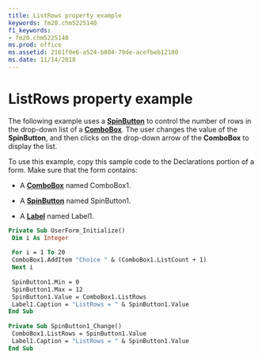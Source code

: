 ```yaml
---
title: ListRows property example
keywords: fm20.chm5225140
f1_keywords:
- fm20.chm5225140
ms.prod: office
ms.assetid: 2161f9e6-a524-b804-79de-acefbeb12180
ms.date: 11/14/2018
---
```



# ListRows property example

The following example uses a **[SpinButton](spinbutton-control.md)** to control the number of rows in the drop-down list of a **[ComboBox](combobox-control.md)**. The user changes the value of the **SpinButton**, and then clicks on the drop-down arrow of the **ComboBox** to display the list.

To use this example, copy this sample code to the Declarations portion of a form. Make sure that the form contains:

- A **[ComboBox](combobox-control.md)** named ComboBox1.
    
- A **[SpinButton](spinbutton-control.md)** named SpinButton1.
    
- A **[Label](label-control.md)** named Label1.
    

```vb
Private Sub UserForm_Initialize() 
 Dim i As Integer 
 
 For i = 1 To 20 
 ComboBox1.AddItem "Choice " & (ComboBox1.ListCount + 1) 
 Next i 
 
 SpinButton1.Min = 0 
 SpinButton1.Max = 12 
 SpinButton1.Value = ComboBox1.ListRows 
 Label1.Caption = "ListRows = " & SpinButton1.Value 
End Sub 
 
Private Sub SpinButton1_Change() 
 ComboBox1.ListRows = SpinButton1.Value 
 Label1.Caption = "ListRows = " & SpinButton1.Value 
End Sub
```


